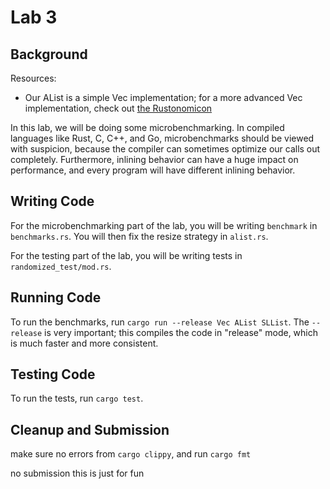 # Lab 3

## Background

Resources:
 - Our AList is a simple Vec implementation; for a more advanced Vec implementation, check out [the Rustonomicon](https://doc.rust-lang.org/nomicon/vec/vec.html)

In this lab, we will be doing some microbenchmarking. In compiled languages like Rust, C, C++, and Go, microbenchmarks should be viewed with suspicion, because the compiler can sometimes optimize our calls out completely. Furthermore, inlining behavior can have a huge impact on performance, and every program will have different inlining behavior.


 ## Writing Code

For the microbenchmarking part of the lab, you will be writing `benchmark` in `benchmarks.rs`. You will then fix the resize strategy in `alist.rs`.

For the testing part of the lab, you will be writing tests in `randomized_test/mod.rs`.

## Running Code

To run the benchmarks, run `cargo run --release Vec AList SLList`. The `--release` is very important; this compiles the code in "release" mode, which is much faster and more consistent.

## Testing Code

To run the tests, run `cargo test`.

## Cleanup and Submission

make sure no errors from `cargo clippy`, and run `cargo fmt`

no submission this is just for fun
